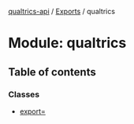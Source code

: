 [qualtrics-api](../README.md) / [Exports](../modules.md) / qualtrics

# Module: qualtrics

## Table of contents

### Classes

- [export&#x3D;](../classes/qualtrics.export_.md)
